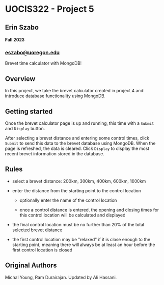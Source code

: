 # UOCIS322 - Project 5 #

## Erin Szabo
#### Fall 2023
### eszabo@uoregon.edu

Brevet time calculator with MongoDB!

## Overview

In this project, we take the brevet calculator created in project 4 and introduce database functionality using MongoDB.


## Getting started

Once the brevet calculator page is up and running, this time with a `Submit` and `Display` button.

After selecting a brevet distance and entering some control times, click `Submit` to send this data to the brevet database using MongoDB. When the page is refreshed, the data is cleared. Click `Display` to display the most recent brevet information stored in the database.

## Rules
 - select a brevet distance: 200km, 300km, 400km, 600km, 1000km

 - enter the distance from the starting point to the control location

  	- optionally enter the name of the control location
		
   - once a control distance is entered, the opening and closing times for this control location will be calculated and displayed		
 
 - the final control location must be no further than 20% of the total selected brevet distance

- the first control location may be "relaxed" if it is close enough to the starting point, meaning there will always be at least an hour before the first control location is closed

## Original Authors

Michal Young, Ram Durairajan. Updated by Ali Hassani.
